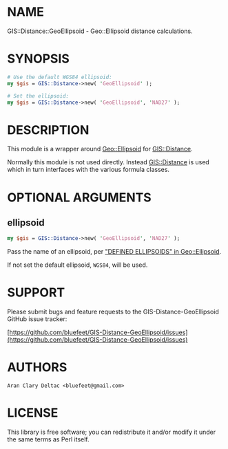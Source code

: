 # NAME

GIS::Distance::GeoEllipsoid - Geo::Ellipsoid distance calculations.

# SYNOPSIS

```perl
# Use the default WGS84 ellipsoid:
my $gis = GIS::Distance->new( 'GeoEllipsoid' );

# Set the ellipsoid:
my $gis = GIS::Distance->new( 'GeoEllipsoid', 'NAD27' );
```

# DESCRIPTION

This module is a wrapper around [Geo::Ellipsoid](https://metacpan.org/pod/Geo%3A%3AEllipsoid) for [GIS::Distance](https://metacpan.org/pod/GIS%3A%3ADistance).

Normally this module is not used directly.  Instead [GIS::Distance](https://metacpan.org/pod/GIS%3A%3ADistance)
is used which in turn interfaces with the various formula classes.

# OPTIONAL ARGUMENTS

## ellipsoid

```perl
my $gis = GIS::Distance->new( 'GeoEllipsoid', 'NAD27' );
```

Pass the name of an ellipsoid, per ["DEFINED ELLIPSOIDS" in Geo::Ellipsoid](https://metacpan.org/pod/Geo%3A%3AEllipsoid#DEFINED-ELLIPSOIDS).

If not set the default ellipsoid, `WGS84`, will be used.

# SUPPORT

Please submit bugs and feature requests to the
GIS-Distance-GeoEllipsoid GitHub issue tracker:

[https://github.com/bluefeet/GIS-Distance-GeoEllipsoid/issues](https://github.com/bluefeet/GIS-Distance-GeoEllipsoid/issues)

# AUTHORS

```
Aran Clary Deltac <bluefeet@gmail.com>
```

# LICENSE

This library is free software; you can redistribute it and/or modify
it under the same terms as Perl itself.
